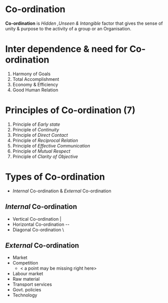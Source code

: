 # Co-ordination

**Co-ordination** is *Hidden ,Unseen & Intangible* factor that gives the sense of unity & purpose to the activity of a group or an Organisation.

# Inter dependence & need for Co-ordination

1. Harmony of Goals
1. Total Accomplishment
1. Economy & Efficiency
1. Good Human Relation

# Principles of Co-ordination (7)
1. Principle of *Early state*
1. Principle of *Continuity*
1. Principle of *Direct Contact*
1. Principle of *Reciprocal Relation*
1. Principle of *Effective Communication*
1. Principle of *Mutual Respect*
1. Principle of *Clarity of Objective*

# Types of Co-ordination
+ *Internal* Co-ordination & *External* Co-ordination

## *Internal* Co-ordination
+ Vertical		Co-ordination |
+ Horizontal	Co-ordination --
+ Diagonal		Co-ordination \

## *External* Co-ordination
+ Market 
+ Competition 
	+ < a point may be missing right here>
+ Labour market 
+ Raw material 
+ Transport services 
+ Govt. policies 
+ Technology 
